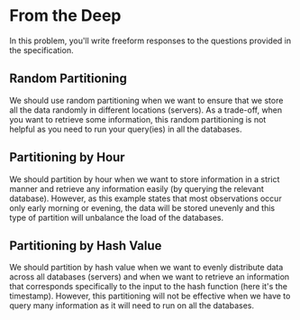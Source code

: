 # From the Deep

In this problem, you'll write freeform responses to the questions provided in the specification.

## Random Partitioning

We should use random partitioning when we want to ensure that we store all the data randomly in different locations (servers). As a trade-off, when you want to retrieve some information, this random partitioning is not helpful as you need to run your query(ies) in all the databases.

## Partitioning by Hour

We should partition by hour when we want to store information in a strict manner and retrieve any information easily (by querying the relevant database). However, as this example states that most observations occur only early morning or evening, the data will be stored unevenly and this type of partition will unbalance the load of the databases.

## Partitioning by Hash Value

We should partition by hash value when we want to evenly distribute data across all databases (servers) and when we want to retrieve an information that corresponds specifically to the input to the hash function (here it's the timestamp). However, this partitioning will not be effective when we have to query many information as it will need to run on all the databases.
